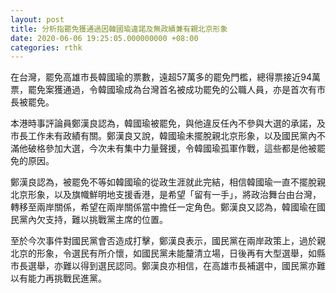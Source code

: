 ```yaml
---
layout: post
title: 分析指罷免獲通過因韓國瑜違諾及無政績兼有親北京形象
date: 2020-06-06 19:25:05.000000000 +08:00
categories: rthk
---
```


在台灣，罷免高雄市長韓國瑜的票數，遠超57萬多的罷免門檻，總得票接近94萬票，罷免案獲通過，令韓國瑜成為台灣首名被成功罷免的公職人員，亦是首次有市長被罷免。

本港時事評論員鄭漢良認為，韓國瑜被罷免，與他違反任內不參與大選的承諾，及市長工作未有政績有關。鄭漢良又說，韓國瑜未擺脫親北京形象，以及國民黨內不滿他破格參加大選，今次未有集中力量聲援，令韓國瑜孤軍作戰，這些都是他被罷免的原因。

鄭漢良認為，被罷免不等如韓國瑜的從政生涯就此完結，相信韓國瑜一直不擺脫親北京形象，以及旗幟鮮明地支援香港，是希望「留有一手」，將政治舞台由台灣，轉移至兩岸關係，希望在兩岸關係當中擔任一定角色。鄭漢良又認為，韓國瑜在國民黨內欠支持，難以挑戰黨主席的位置。

至於今次事件對國民黨會否造成打擊，鄭漢良表示，國民黨在兩岸政策上，過於親北京的形象，令選民有所介懷，如國民黨未能釐清立場，日後再有大型選舉，如縣市長選舉，亦難以得到選民認同。鄭漢良亦相信，在高雄市長補選中，國民黨亦難以有能力再挑戰民進黨。
